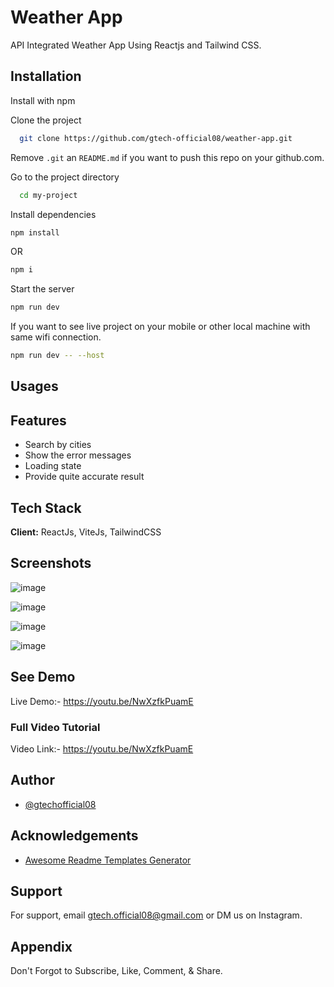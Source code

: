 
# Weather App

API Integrated Weather App Using Reactjs and Tailwind CSS.



## Installation

Install with npm

Clone the project

```bash
  git clone https://github.com/gtech-official08/weather-app.git
```

Remove `.git` an `README.md` if you want to push this repo on your github.com.

Go to the project directory

```bash
  cd my-project
```

Install dependencies

``` bash
npm install
```
OR 

```bash
npm i
```

Start the server

``` bash
npm run dev
```

If you want to see live project on your mobile or other local machine with same wifi connection.

```bash
npm run dev -- --host
```


## Usages


## Features

- Search by cities
- Show the error messages
- Loading state
- Provide quite accurate result


## Tech Stack

**Client:** ReactJs, ViteJs, TailwindCSS


## Screenshots
![image](https://github.com/user-attachments/assets/4acce6ef-ade3-4412-b6d5-09b0923f1503)

![image](https://github.com/user-attachments/assets/78b4a022-370d-46a9-a82c-efffc9b5722c)

![image](https://github.com/user-attachments/assets/b50509cc-bf1b-42af-955e-96c00fee9f1d)

![image](https://github.com/user-attachments/assets/2c351cd6-6f1d-4faa-81a7-e17ceff19a5d)


## See Demo

Live Demo:- https://youtu.be/NwXzfkPuamE


### Full Video Tutorial
Video Link:- https://youtu.be/NwXzfkPuamE


## Author

- [@gtechofficial08](https://github.com/gtech-official08)


## Acknowledgements

 - [Awesome Readme Templates Generator](https://readme.so/)


## Support

For support, email gtech.official08@gmail.com or DM us on Instagram.


## Appendix

Don't Forgot to Subscribe, Like, Comment, & Share.




